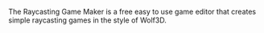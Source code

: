 The Raycasting Game Maker is a free easy to use game editor that creates simple raycasting games in the style of Wolf3D.
